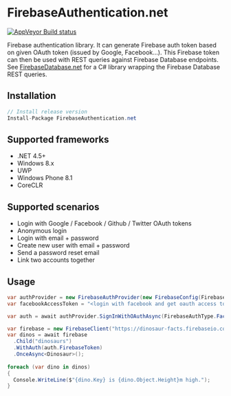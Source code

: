 # FirebaseAuthentication.net
[![AppVeyor Build status](https://ci.appveyor.com/api/projects/status/rwmdgqcb7is2clqp?svg=true)](https://ci.appveyor.com/project/bezysoftware/firebase-authentication-dotnet)

Firebase authentication library. It can generate Firebase auth token based on given OAuth token (issued by Google, Facebook...). This Firebase token can then be used with REST queries against Firebase Database endpoints. See [FirebaseDatabase.net](https://github.com/step-up-labs/firebase-database-dotnet) for a C# library wrapping the Firebase Database REST queries.

## Installation
```csharp
// Install release version
Install-Package FirebaseAuthentication.net
```

## Supported frameworks
* .NET 4.5+
* Windows 8.x
* UWP
* Windows Phone 8.1
* CoreCLR

## Supported scenarios
* Login with Google / Facebook / Github / Twitter OAuth tokens
* Anonymous login
* Login with email + password
* Create new user with email + password
* Send a password reset email
* Link two accounts together

## Usage

```csharp
var authProvider = new FirebaseAuthProvider(new FirebaseConfig(FirebaseApiKey));
var facebookAccessToken = "<login with facebook and get oauth access token>";

var auth = await authProvider.SignInWithOAuthAsync(FirebaseAuthType.Facebook, facebookAccessToken);

var firebase = new FirebaseClient("https://dinosaur-facts.firebaseio.com/");
var dinos = await firebase
  .Child("dinosaurs")
  .WithAuth(auth.FirebaseToken)
  .OnceAsync<Dinosaur>();
  
foreach (var dino in dinos)
{
  Console.WriteLine($"{dino.Key} is {dino.Object.Height}m high.");
}
```
